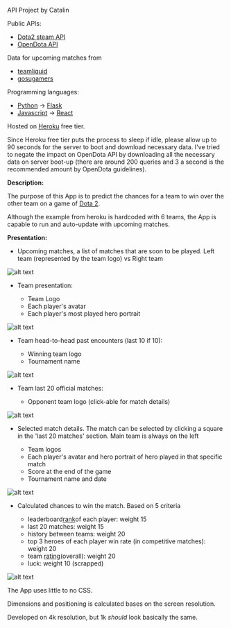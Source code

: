API Project by Catalin

Public APIs:

* [Dota2 steam API](https://wiki.teamfortress.com/wiki/WebAPI)
* [OpenDota API](https://docs.opendota.com/)

Data for upcoming matches from
* [teamliquid](http://liquipedia.net/dota2/Main_Page)
* [gosugamers](http://www.gosugamers.net/dota2)

Programming languages:
* [Python](https://www.python.org/) -> [Flask](http://flask.pocoo.org/)
* [Javascript](https://nodejs.org/en/) -> [React](https://reactjs.org/)

Hosted on [Heroku](https://d2-api.herokuapp.com/) free tier.

Since Heroku free tier puts the process to sleep if idle, please allow up to 90 seconds for
the server to boot and download necessary data. I've tried to negate the impact on OpenDota API 
by downloading all the necessary data on server boot-up (there are around 200 queries and 3 a second
is the recommended amount by OpenDota guidelines).

**Description:**

The purpose of this App is to predict the chances for a team to win over the other 
team on a game of [Dota 2](http://www.dota2.com/play/).

Although the example from heroku is hardcoded with 6 teams, the App is capable to 
run and auto-update with upcoming matches.

**Presentation:**

* Upcoming matches, a list of matches that are soon to be played. Left team (represented by the team logo) vs
Right team

![alt text](https://i.imgur.com/Mk4haMu.png "Upcoming")

* Team presentation:

    - Team Logo
    - Each player's avatar
    - Each player's most played hero portrait
 
![alt text](https://i.imgur.com/iRUbdNW.png "Team Presentation")

* Team head-to-head past encounters (last 10 if 10):

    - Winning team logo
    - Tournament name
 
![alt text](https://i.imgur.com/6R3SQzL.png "Team past encounters")

* Team last 20 official matches:

    - Opponent team logo (click-able for match details)
 
![alt text](https://i.imgur.com/xIIFlZ9.png "Last 20 matches")

* Selected match details. The match can be selected by clicking a square in the 'last 20 matches' section. 
Main team is always on the left

    - Team logos
    - Each player's avatar and hero portrait of hero played in that specific match
    - Score at the end of the game
    - Tournament name and date
 
![alt text](https://i.imgur.com/G0rZqPX.png "Match details")

* Calculated chances to win the match.
Based on 5 criteria

    - leaderboard[rank](http://www.dota2.com/leaderboards/)of each player: weight 15
    - last 20 matches: weight 15
    - history between teams: weight 20
    - top 3 heroes of each player win rate (in competitive matches): weight 20
    - team [rating](http://liquipedia.net/dota2/Dota_Pro_Circuit/Rankings/Teams)(overall): weight 20
    - luck: weight 10 (scrapped)
 
![alt text](https://i.imgur.com/1SlZXgf.png "Chances to win")

 The App uses little to no CSS.
 
 Dimensions and positioning is calculated bases on the screen resolution.
 
 Developed on 4k resolution, but 1k _should_ look basically the same.

